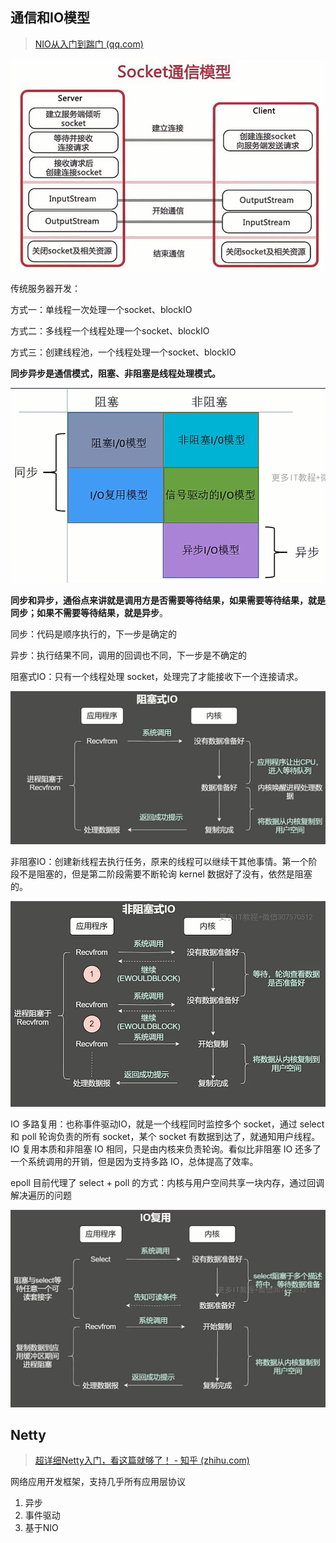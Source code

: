 ## 通信和IO模型

> [NIO从入门到踹门 (qq.com)](https://mp.weixin.qq.com/s/GfV9w2B0mbT7PmeBS45xLw)

![](NIO模型和Netty.assets/Snipaste_2023-05-06_11-43-19.png)

传统服务器开发：

方式一：单线程一次处理一个socket、blockIO

方式二：多线程一个线程处理一个socket、blockIO

方式三：创建线程池，一个线程处理一个socket、blockIO

**同步异步是通信模式，阻塞、非阻塞是线程处理模式。**

![](NIO模型和Netty.assets/Snipaste_2023-05-06_15-53-13.png)

**同步和异步，通俗点来讲就是调用方是否需要等待结果，如果需要等待结果，就是同步；如果不需要等待结果，就是异步**。

同步：代码是顺序执行的，下一步是确定的

异步：执行结果不同，调用的回调也不同，下一步是不确定的

阻塞式IO：只有一个线程处理 socket，处理完了才能接收下一个连接请求。

![](NIO模型和Netty.assets/Snipaste_2023-05-06_15-58-17.png)

非阻塞IO：创建新线程去执行任务，原来的线程可以继续干其他事情。第一个阶段不是阻塞的，但是第二阶段需要不断轮询 kernel 数据好了没有，依然是阻塞的。

![](NIO模型和Netty.assets/Snipaste_2023-05-06_15-59-37.png)

IO 多路复用：也称事件驱动IO，就是一个线程同时监控多个 socket，通过 select 和 poll 轮询负责的所有 socket，某个 socket 有数据到达了，就通知用户线程。IO 复用本质和非阻塞 IO 相同，只是由内核来负责轮询。看似比非阻塞 IO 还多了一个系统调用的开销，但是因为支持多路 IO，总体提高了效率。

epoll 目前代理了 select + poll 的方式：内核与用户空间共享一块内存，通过回调解决遍历的问题

![](NIO模型和Netty.assets/Snipaste_2023-05-06_16-00-10.png)

## Netty

> [超详细Netty入门，看这篇就够了！ - 知乎 (zhihu.com)](https://zhuanlan.zhihu.com/p/181239748)

网络应用开发框架，支持几乎所有应用层协议

1. 异步
2. 事件驱动
3. 基于NIO